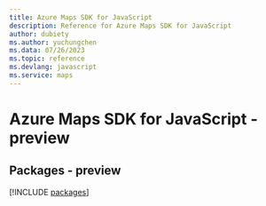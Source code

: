 ```yaml
---
title: Azure Maps SDK for JavaScript
description: Reference for Azure Maps SDK for JavaScript
author: dubiety
ms.author: yuchungchen
ms.data: 07/26/2023
ms.topic: reference
ms.devlang: javascript
ms.service: maps
---
```

# Azure Maps SDK for JavaScript - preview
## Packages - preview
[!INCLUDE [packages](maps-index.md)]